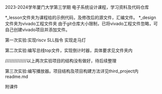 2023-2024学年厦门大学第三学期 电子系统设计课程，学习资料及代码仓库

*_lesson文件夹为课程给的示例代码，及修改后的源文件，汇编文件。
*_design文件夹为vivado工程文件夹
由于git仓库大小限制，已将vivado工程文件忽略，可自己创建vivado项目并添加文件。

第一次实验:实现riscv SLL指令 实现走马灯

第二次实验:编写总线top文件，实现倒计时器，具体要求见文件夹内

//////////////以上两次实验项目的结构没有做好，待后续整理

第三次实验:编写播放器。项目结构及项目构建方法详见third_project内readme.md

附课件